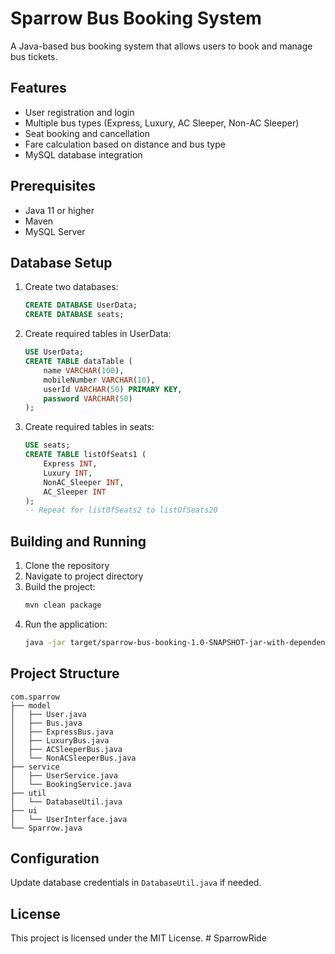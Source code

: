 # Sparrow Bus Booking System

A Java-based bus booking system that allows users to book and manage bus tickets.

## Features

- User registration and login
- Multiple bus types (Express, Luxury, AC Sleeper, Non-AC Sleeper)
- Seat booking and cancellation
- Fare calculation based on distance and bus type
- MySQL database integration

## Prerequisites

- Java 11 or higher
- Maven
- MySQL Server

## Database Setup

1. Create two databases:
   ```sql
   CREATE DATABASE UserData;
   CREATE DATABASE seats;
   ```

2. Create required tables in UserData:
   ```sql
   USE UserData;
   CREATE TABLE dataTable (
       name VARCHAR(100),
       mobileNumber VARCHAR(10),
       userId VARCHAR(50) PRIMARY KEY,
       password VARCHAR(50)
   );
   ```

3. Create required tables in seats:
   ```sql
   USE seats;
   CREATE TABLE listOfSeats1 (
       Express INT,
       Luxury INT,
       NonAC_Sleeper INT,
       AC_Sleeper INT
   );
   -- Repeat for listOfSeats2 to listOfSeats20
   ```

## Building and Running

1. Clone the repository
2. Navigate to project directory
3. Build the project:
   ```bash
   mvn clean package
   ```
4. Run the application:
   ```bash
   java -jar target/sparrow-bus-booking-1.0-SNAPSHOT-jar-with-dependencies.jar
   ```

## Project Structure

```
com.sparrow
├── model
│   ├── User.java
│   ├── Bus.java
│   ├── ExpressBus.java
│   ├── LuxuryBus.java
│   ├── ACSleeperBus.java
│   └── NonACSleeperBus.java
├── service
│   ├── UserService.java
│   └── BookingService.java
├── util
│   └── DatabaseUtil.java
├── ui
│   └── UserInterface.java
└── Sparrow.java
```

## Configuration

Update database credentials in `DatabaseUtil.java` if needed.

## License

This project is licensed under the MIT License.
#   S p a r r o w R i d e  
 